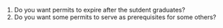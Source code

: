 1. Do you want permits to expire after the sutdent graduates?
2. Do you want some permits to serve as prerequisites for some others?